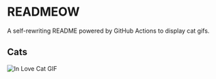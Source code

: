# READMEOW

A self-rewriting README powered by GitHub Actions to display cat gifs.

## Cats

![In Love Cat GIF](https://media4.giphy.com/media/MDJ9IbxxvDUQM/200.gif?cid=9acd02dag7h2iyfpieepsfl6ytjbm7w52g76gyub94b3yyk6&ep=v1_gifs_search&rid=200.gif&ct=g)
